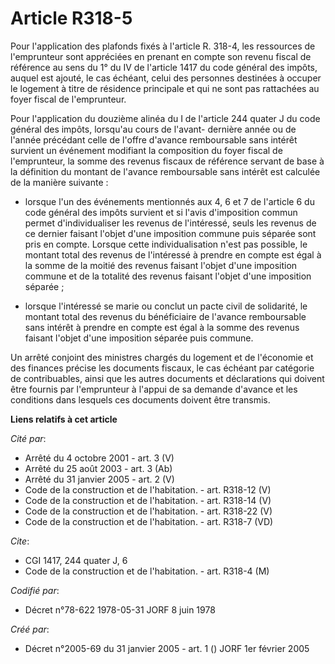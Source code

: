 # Article R318-5

Pour l'application des plafonds fixés à l'article R. 318-4, les ressources de l'emprunteur sont appréciées en prenant en
compte son revenu fiscal de référence au sens du 1° du IV de l'article 1417 du code général des impôts, auquel est ajouté, le
cas échéant, celui des personnes destinées à occuper le logement à titre de résidence principale et qui ne sont pas
rattachées au foyer fiscal de l'emprunteur.

Pour l'application du douzième alinéa du I de l'article 244 quater J du code général des impôts, lorsqu'au cours de l'avant-
dernière année ou de l'année précédant celle de l'offre d'avance remboursable sans intérêt survient un événement modifiant la
composition du foyer fiscal de l'emprunteur, la somme des revenus fiscaux de référence servant de base à la définition du
montant de l'avance remboursable sans intérêt est calculée de la manière suivante :

- lorsque l'un des événements mentionnés aux 4, 6 et 7 de l'article 6 du code général des impôts survient et si l'avis
d'imposition commun permet d'individualiser les revenus de l'intéressé, seuls les revenus de ce dernier faisant l'objet d'une
imposition commune puis séparée sont pris en compte. Lorsque cette individualisation n'est pas possible, le montant total des
revenus de l'intéressé à prendre en compte est égal à la somme de la moitié des revenus faisant l'objet d'une imposition
commune et de la totalité des revenus faisant l'objet d'une imposition séparée ;

- lorsque l'intéressé se marie ou conclut un pacte civil de solidarité, le montant total des revenus du bénéficiaire de
l'avance remboursable sans intérêt à prendre en compte est égal à la somme des revenus faisant l'objet d'une imposition
séparée puis commune.

Un arrêté conjoint des ministres chargés du logement et de l'économie et des finances précise les documents fiscaux, le cas
échéant par catégorie de contribuables, ainsi que les autres documents et déclarations qui doivent être fournis par
l'emprunteur à l'appui de sa demande d'avance et les conditions dans lesquels ces documents doivent être transmis.

**Liens relatifs à cet article**

_Cité par_:

  - Arrêté du 4 octobre 2001 - art. 3 (V)
  - Arrêté du 25 août 2003 - art. 3 (Ab)
  - Arrêté du 31 janvier 2005 - art. 2 (V)
  - Code de la construction et de l'habitation. - art. R318-12 (V)
  - Code de la construction et de l'habitation. - art. R318-14 (V)
  - Code de la construction et de l'habitation. - art. R318-22 (V)
  - Code de la construction et de l'habitation. - art. R318-7 (VD)

_Cite_:

  - CGI 1417, 244 quater J, 6
  - Code de la construction et de l'habitation. - art. R318-4 (M)

_Codifié par_:

  - Décret n°78-622 1978-05-31 JORF 8 juin 1978

_Créé par_:

  - Décret n°2005-69 du 31 janvier 2005 - art. 1 () JORF 1er février 2005
